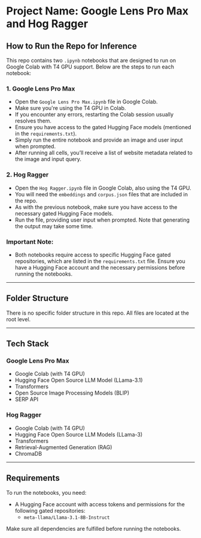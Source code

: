 # Project Name: Google Lens Pro Max and Hog Ragger

## How to Run the Repo for Inference

This repo contains two `.ipynb` notebooks that are designed to run on Google Colab with T4 GPU support. Below are the steps to run each notebook:

### 1. **Google Lens Pro Max**

- Open the `Google Lens Pro Max.ipynb` file in Google Colab.
- Make sure you're using the T4 GPU in Colab.
- If you encounter any errors, restarting the Colab session usually resolves them.
- Ensure you have access to the gated Hugging Face models (mentioned in the `requirements.txt`).
- Simply run the entire notebook and provide an image and user input when prompted.
- After running all cells, you’ll receive a list of website metadata related to the image and input query.

### 2. **Hog Ragger**

- Open the `Hog Ragger.ipynb` file in Google Colab, also using the T4 GPU.
- You will need the `embeddings` and `corpus.json` files that are included in the repo.
- As with the previous notebook, make sure you have access to the necessary gated Hugging Face models.
- Run the file, providing user input when prompted. Note that generating the output may take some time.

### Important Note:
- Both notebooks require access to specific Hugging Face gated repositories, which are listed in the `requirements.txt` file. Ensure you have a Hugging Face account and the necessary permissions before running the notebooks.

---

## Folder Structure
There is no specific folder structure in this repo. All files are located at the root level.

---

## Tech Stack

### **Google Lens Pro Max**
- Google Colab (with T4 GPU)
- Hugging Face Open Source LLM Model (LLama-3.1)
- Transformers
- Open Source Image Processing Models (BLIP)
- SERP API

### **Hog Ragger**
- Google Colab (with T4 GPU)
- Hugging Face Open Source LLM Models (LLama-3)
- Transformers
- Retrieval-Augmented Generation (RAG)
- ChromaDB

---

## Requirements

To run the notebooks, you need:
- A Hugging Face account with access tokens and permissions for the following gated repositories:
  - `meta-llama/Llama-3.1-8B-Instruct`

Make sure all dependencies are fulfilled before running the notebooks.
